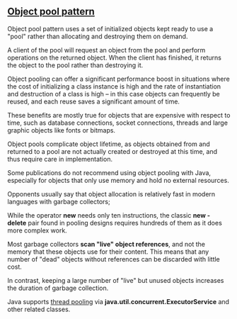 [Object pool pattern](https://en.wikipedia.org/wiki/Object_pool_pattern)
-----------------

Object pool pattern uses a set of initialized objects kept ready to use a "pool" rather than allocating and destroying them on demand.

A client of the pool will request an object from the pool and perform operations on the returned object. When the client has finished, it returns the object to the pool rather than destroying it.

Object pooling can offer a significant performance boost in situations where the cost of initializing a class instance is high and the rate of instantiation and destruction of a class is high – in this case objects can frequently be reused, and each reuse saves a significant amount of time.

These benefits are mostly true for objects that are expensive with respect to time, such as database connections, socket connections, threads and large graphic objects like fonts or bitmaps.

Object pools complicate object lifetime, as objects obtained from and returned to a pool are not actually created or destroyed at this time, and thus require care in implementation.

Some publications do not recommend using object pooling with Java, especially for objects that only use memory and hold no external resources.

Opponents usually say that object allocation is relatively fast in modern languages with garbage collectors;

While the operator **new** needs only ten instructions, the classic **new - delete** pair found in pooling designs requires hundreds of them as it does more complex work.

Most garbage collectors **scan "live" object references**, and not the memory that these objects use for their content. This means that any number of "dead" objects without references can be discarded with little cost.

In contrast, keeping a large number of "live" but unused objects increases the duration of garbage collection.

Java supports [thread pooling](https://en.wikipedia.org/wiki/Thread_pool_pattern) via **java.util.concurrent.ExecutorService** and other related classes.
